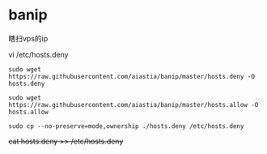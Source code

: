 # banip
瞎扫vps的ip

vi /etc/hosts.deny
````
sudo wget https://raw.githubusercontent.com/aiastia/banip/master/hosts.deny -O hosts.deny 
````

````
sudo wget https://raw.githubusercontent.com/aiastia/banip/master/hosts.allow -O hosts.allow 
````

````
sudo cp --no-preserve=mode,ownership ./hosts.deny /etc/hosts.deny
````

~~cat hosts.deny >> /etc/hosts.deny~~







